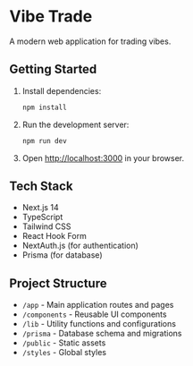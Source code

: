 # Vibe Trade

A modern web application for trading vibes.

## Getting Started

1. Install dependencies:
   ```bash
   npm install
   ```

2. Run the development server:
   ```bash
   npm run dev
   ```

3. Open [http://localhost:3000](http://localhost:3000) in your browser.

## Tech Stack

- Next.js 14
- TypeScript
- Tailwind CSS
- React Hook Form
- NextAuth.js (for authentication)
- Prisma (for database)

## Project Structure

- `/app` - Main application routes and pages
- `/components` - Reusable UI components
- `/lib` - Utility functions and configurations
- `/prisma` - Database schema and migrations
- `/public` - Static assets
- `/styles` - Global styles
